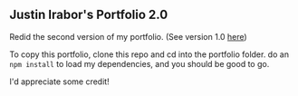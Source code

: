 ## Justin Irabor's Portfolio 2.0

Redid the second version of my portfolio. (See version 1.0 [here](https://vunderkind.github.io/))

To copy this portfolio, clone this repo and cd into the portfolio folder. do an `npm install` to load my dependencies, and you should be good to go. 

I'd appreciate some credit!